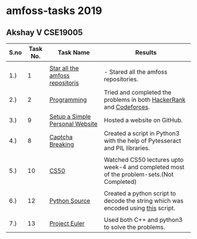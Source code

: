#      amfoss-tasks 2019 

## Akshay V CSE19005

 
| **S.no** |   **Task No.**    | **Task Name**             | **Results** |
| ---- | ----------- | --------------------- | ------- |
|      |             |                       |         |
| 1.)  |  1          | [Star all the amfoss repositoris](/task-1)           | - Stared all the amfoss repositories. |
| 2.)  |  2          | [Programming](/task-2) | Tried and completed the problems in both [HackerRank](/task-2/HackerRank) and [Codeforces](/task-2/Codeforces). |
| 3.)  |  9         | [Setup a Simple Personal Website](/task-9)       |  Hosted a website on GitHub. |
|  4.) |  8         | [Captcha Breaking](/task-8) | Created a script in Python3 with the help of Pytesseract and PIL libraries.    |
|      |              |                       |          |
| 5.)  |  10          | [CS50](/task-10)       |  Watched CS50 lectures upto week-4 and completed most of the problem-sets.(Not Completed) |
|      |             |                       |     |
| 6.)  |  12         |    [Python Source](/task-12)     |Created a python script to decode the string which was encoded using [this](https://drive.google.com/file/d/0B3sOPp4yzeLTdHZiazhmNFZ2VEE/view) script.|
|      |             |                       |     |
| 7.)  | 13 | [Project Euler](/task-13)      |  Used both C++ and python3 to solve the problems.|


